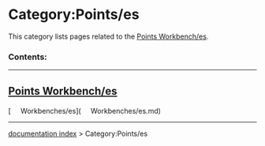 # Category:Points/es
This category lists pages related to the [Points Workbench/es](Points_Workbench/es.md).

### Contents:

  -------------------------------------------------------
  [Points Workbench/es](Points_Workbench/es.md)
  -------------------------------------------------------

[<img src="images/Property.png" style="width:16px"> Workbenches/es](<img src="images/Property.png" style="width:16px"> Workbenches/es.md)

---
[documentation index](../README.md) > Category:Points/es
